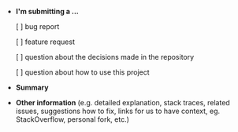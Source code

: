 - **I'm submitting a ...**
  
  [ ] bug report
  
  [ ] feature request
  
  [ ] question about the decisions made in the repository
  
  [ ] question about how to use this project

- **Summary**

- **Other information** (e.g. detailed explanation, stack traces, related issues, suggestions how to fix, links for us to have context, eg. StackOverflow, personal fork, etc.)
